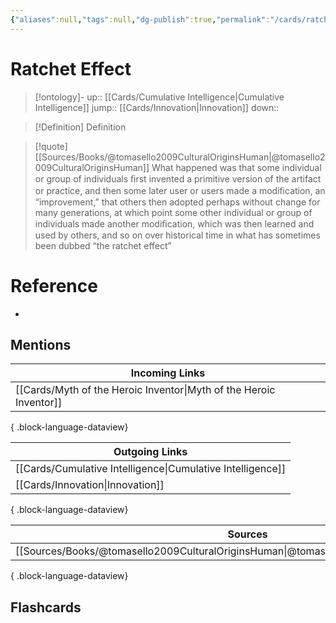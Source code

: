 ```yaml
---
{"aliases":null,"tags":null,"dg-publish":true,"permalink":"/cards/ratchet-effect/","dgPassFrontmatter":true}
---
```


# Ratchet Effect

> [!ontology]-
> up:: [[Cards/Cumulative Intelligence\|Cumulative Intelligence]]
> jump:: [[Cards/Innovation\|Innovation]]
> down:: 

> [!Definition] Definition

> [!quote] [[Sources/Books/@tomasello2009CulturalOriginsHuman\|@tomasello2009CulturalOriginsHuman]]
> What happened was that some individual or group of individuals ﬁrst invented a primitive version of the artifact or practice, and then some later user or users made a modiﬁcation, an “improvement,” that others then adopted perhaps without change for many generations, at which point some other individual or group of individuals made another modiﬁcation, which was then learned and used by others, and so on over historical time in what has sometimes been dubbed “the ratchet effect”

# Reference

- 

## Mentions

| Incoming Links                                                        |
| --------------------------------------------------------------------- |
| [[Cards/Myth of the Heroic Inventor\|Myth of the Heroic Inventor]] |

{ .block-language-dataview}

| Outgoing Links                                                |
| ------------------------------------------------------------- |
| [[Cards/Cumulative Intelligence\|Cumulative Intelligence]] |
| [[Cards/Innovation\|Innovation]]                           |

{ .block-language-dataview}

| Sources                                                                                     |
| ------------------------------------------------------------------------------------------- |
| [[Sources/Books/@tomasello2009CulturalOriginsHuman\|@tomasello2009CulturalOriginsHuman]] |

{ .block-language-dataview}

## Flashcards